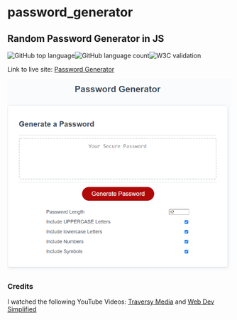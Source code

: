 # password_generator

## Random Password Generator in JS

![GitHub top language](https://img.shields.io/github/languages/top/clarissareeve/password_generator)![GitHub language count](https://img.shields.io/github/languages/count/clarissareeve/password_generator)![W3C validation](https://img.shields.io/w3c-validation/default?targetUrl=https%3A%2F%2Fclarissareeve.github.io%2Fpassword_generator%2F)

Link to live site: [Password Generator](https://clarissareeve.github.io/password_generator/)

![Landing Page](assets/images/LandingPage.png)

### Credits

I watched the following YouTube Videos:
[Traversy Media](https://www.youtube.com/watch?v=duNmhKgtcsI) and [
Web Dev Simplified](https://www.youtube.com/watch?v=iKo9pDKKHnc)
